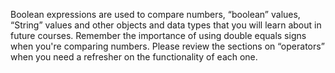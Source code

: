 Boolean expressions are used to compare numbers, “boolean” values, “String” values and other objects and data types that you will learn about in future courses. Remember the importance of using double equals signs when you're comparing numbers. Please review the sections on “operators” when you need a refresher on the functionality of each one.

